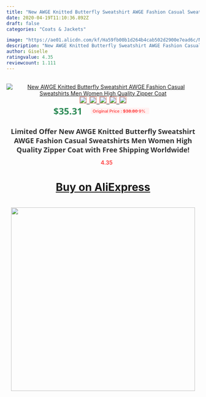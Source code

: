 ```yaml
---
title: "New AWGE Knitted Butterfly Sweatshirt AWGE Fashion Casual Sweatshirts Men Women High Quality Zipper Coat"
date: 2020-04-19T11:10:36.892Z
draft: false
categories: "Coats & Jackets"

image: "https://ae01.alicdn.com/kf/Ha59fb00b1d264b4cab502d2900e7ead6c/New-AWGE-Knitted-Butterfly-Sweatshirt-AWGE-Fashion-Casual-Sweatshirts-Men-Women-High-Quality-Zipper-Coat.jpg"
description: "New AWGE Knitted Butterfly Sweatshirt AWGE Fashion Casual Sweatshirts Men Women High Quality Zipper Coat"
author: Giselle
ratingvalue: 4.35
reviewcount: 1.111
---
```

<br>
<div style="text-align: center;">
<a href="https://s.click.aliexpress.com/e/_97QYWh" target="_blank" rel="nofollow noopener noreferrer"><img alt="New AWGE Knitted Butterfly Sweatshirt AWGE Fashion Casual Sweatshirts Men Women High Quality Zipper Coat" class="magnifier-image" src="https://ae01.alicdn.com/kf/Ha59fb00b1d264b4cab502d2900e7ead6c/New-AWGE-Knitted-Butterfly-Sweatshirt-AWGE-Fashion-Casual-Sweatshirts-Men-Women-High-Quality-Zipper-Coat.jpg_640x640.jpg">
<br>
<img style="border:1px solid salmon" src="https://ae01.alicdn.com/kf/Ha59fb00b1d264b4cab502d2900e7ead6c/New-AWGE-Knitted-Butterfly-Sweatshirt-AWGE-Fashion-Casual-Sweatshirts-Men-Women-High-Quality-Zipper-Coat.jpg_120x120.jpg">&nbsp;&nbsp;<img style="border:1px solid salmon" src="https://ae01.alicdn.com/kf/Heaa9d1466646421e9ab887cda73680c0z/New-AWGE-Knitted-Butterfly-Sweatshirt-AWGE-Fashion-Casual-Sweatshirts-Men-Women-High-Quality-Zipper-Coat.jpg_120x120.jpg">&nbsp;&nbsp;<img style="border:1px solid salmon" src="https://ae01.alicdn.com/kf/Hc3a41d1db873431ba4399efba949949dd/New-AWGE-Knitted-Butterfly-Sweatshirt-AWGE-Fashion-Casual-Sweatshirts-Men-Women-High-Quality-Zipper-Coat.jpg_120x120.jpg">&nbsp;&nbsp;<img style="border:1px solid salmon" src="https://ae01.alicdn.com/kf/H711611df9eb54ffc8a07b51af22fe41bo/New-AWGE-Knitted-Butterfly-Sweatshirt-AWGE-Fashion-Casual-Sweatshirts-Men-Women-High-Quality-Zipper-Coat.jpg_120x120.jpg">&nbsp;&nbsp;<img style="border:1px solid salmon" src="https://ae01.alicdn.com/kf/H6ebd92886213484a8642a387a4367d3fl/New-AWGE-Knitted-Butterfly-Sweatshirt-AWGE-Fashion-Casual-Sweatshirts-Men-Women-High-Quality-Zipper-Coat.jpg_120x120.jpg"></a></div><br0>
<div style="text-align: center;"><span style="background-color: white; border: 0px; box-sizing: border-box; color: seagreen; display: inline-block; font-family: &quot;open sans&quot; , &quot;arial&quot; , &quot;helvetica&quot; , sans-serif , &quot;heiti&quot;; font-size: 24px; font-stretch: inherit; font-weight: 700; line-height: inherit; margin: 0px 10px 0px 0px; padding: 0px; vertical-align: middle;">$35.31 </span>
<span style="background: rgb(255 , 241 , 241); border-radius: 3px; border: 0px; box-sizing: border-box; color: #ff4747; display: inline-block; font-family: inherit; font-size: 12px; font-stretch: inherit; font-style: inherit; font-variant: inherit; font-weight: 600; line-height: inherit; margin: 0px; padding: 2px 5px; transform: scale(0.9); vertical-align: middle;">Original Price : <b style="text-decoration: line-through;">$38.80 </b> 9%&nbsp;&nbsp;</span></div>
<h1 style="color: #333333; display: inline-block; font-family: &quot;open sans&quot; , &quot;arial&quot; , &quot;helvetica&quot; , sans-serif , &quot;heiti&quot;; font-size: 18px; font-stretch: inherit; font-weight: 700; text-align: center;">Limited Offer New AWGE Knitted Butterfly Sweatshirt AWGE Fashion Casual Sweatshirts Men Women High Quality Zipper Coat with Free Shipping Worldwide!</h1>
<div style="color: #ff4747; text-align: center;">
<img src="https://4.bp.blogspot.com/-M0ZcTcb-5uY/XleCXlxnR4I/AAAAAAAAAEc/OrjgMkXV1oMQFaCRZj5HQwOCBcu3w1FegCPcBGAYYCw/s1600/star.png" style="height: 15px;">&nbsp;<b>4.35</b></div>
<div class="button_cont" align="center"><a class="buynow_a" href="https://s.click.aliexpress.com/e/_97QYWh" target="_blank" rel="nofollow noopener noreferrer"><H1>Buy on AliExpress</H1></a></div><br>
<div class="separator" style="clear: both; text-align: center;">
<img src="https://lh3.googleusercontent.com/-pTy5HemUv9M/XlePHvY0dAI/AAAAAAAAAE4/0nX5iRUoIWY8eMW9Dpxeirr157OZliDIgCLcBGAsYHQ/s1600/badge.gif" width="480">
</div>
